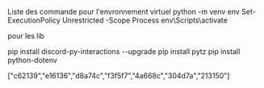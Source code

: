 Liste des commande pour l'envronnement virtuel 
python -m venv env
Set-ExecutionPolicy Unrestricted -Scope Process
env\Scripts\activate

pour les lib

pip install discord-py-interactions --upgrade
pip install pytz
pip install python-dotenv

["c62139","e16136","d8a74c","f3f5f7","4a668c","304d7a","213150"]